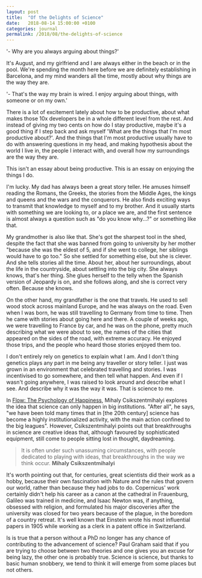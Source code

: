 ```yaml
---
layout: post
title:  "Of the Delights of Science"
date:   2018-08-14 15:00:00 +0100
categories: journal
permalink: /2018/08/the-delights-of-science
---
```

'- Why are you always arguing about things?'

It's August, and my girlfriend and I are always either in the beach or in the pool. We're spending the month here before we are definitely establishing in Barcelona, and my mind wanders all the time, mostly about why things are the way they are.

'- That's the way my brain is wired. I enjoy arguing about things, with someone or on my own.'

There is a lot of excitement lately about how to be productive, about what makes those 10x developers be in a whole different level from the rest. And instead of giving my two cents on how do I stay productive, maybe it's a good thing if I step back and ask myself 'What are the things that I'm most productive about?'. And the things that I'm most productive usually have to do with answering questions in my head, and making hypothesis about the world I live in, the people I interact with, and overall how my surroundings are the way they are.

This isn't an essay about being productive. This is an essay on enjoying the things I do.

I'm lucky. My dad has always been a great story teller. He amuses himself reading the Romans, the Greeks, the stories from the Middle Ages, the kings and queens and the wars and the conquerors. He also finds exciting ways to transmit that knowledge to myself and to my brother. And it usually starts with something we are looking to, or a place we are, and the first sentence is almost always a question such as "do you know why...?" or something like that.

My grandmother is also like that. She's got the sharpest tool in the shed, despite the fact that she was banned from going to university by her mother "because she was the eldest of 5, and if she went to college, her siblings would have to go too." So she settled for something else, but she is clever. And she tells stories all the time. About her, about her surroundings, about the life in the countryside, about settling into the big city. She always knows, that's her thing. She glues herself to the telly when the Spanish version of Jeopardy is on, and she follows along, and she is correct very often. Because she knows.

On the other hand, my grandfather is the one that travels. He used to sell wood stock across mainland Europe, and he was always on the road. Even when I was born, he was still travelling to Germany from time to time. Then he came with stories about going here and there. A couple of weeks ago, we were travelling to France by car, and he was on the phone, pretty much describing what we were about to see, the names of the cities that appeared on the sides of the road, with extreme accuracy. He enjoyed those trips, and the people who heard those stories enjoyed them too.

I don't entirely rely on genetics to explain what I am. And I don't thing genetics plays any part in me being any traveller or story teller. I just was grown in an environment that celebrated travelling and stories. I was incentivised to go somewhere, and then tell what happen. And even if I wasn't going anywhere, I was raised to look around and describe what I see. And describe why it was the way it was. That is science to me.

In [Flow: The Psychology of Happiness](https://www.amazon.com/Flow-Psychology-Happiness-Mihaly-Csikszentmihalyi-ebook/dp/B00GO8HZIW), Mihaly Csikszentmihalyi explores the idea that science can only happen in big institutions. "After all", he says, "we have been told many times that in [the 20th century] science has become a highly institutionalized activity, with the main action confined to the big leagues". However, Csikszentmihalyi points out that breakthroughs in science are creative ideas that, although favoured by sophisticated equipment, still come to people sitting lost in thought, daydreaming.

> It is often under such unassuming circumstances, with people dedicated to playing with ideas, that breakthroughs in the way we think occur.
> __Mihaly Csikszentmihalyi__

It's worth pointing out that, for centuries, great scientists did their work as a hobby, because their own fascination with Nature and the rules that govern our world, rather than because they had jobs to do. Copernicus' work certainly didn't help his career as a canon at the cathedral in Frauenburg, Galileo was trained in medicine, and Isaac Newton was, if anything, obsessed with religion, and formulated his major discoveries after the university was closed for two years because of the plague, in the boredom of a country retreat. It's well known that Einstein wrote his most influential papers in 1905 while working as a clerk in a patent office in Switzerland.

Is is true that a person without a PhD no longer has any chance of contributing to the advancement of science? Paul Graham said that if you are trying to choose between two theories and one gives you an excuse for being lazy, the other one is probably true. Science is science, but thanks to basic human snobbery, we tend to think it will emerge from some places but not others.
